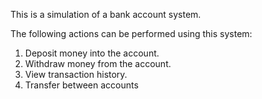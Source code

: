 This is a simulation of a bank account system.

The following actions can be performed using this system:

1. Deposit money into the account.
2. Withdraw money from the account.
3. View transaction history.
4. Transfer between accounts